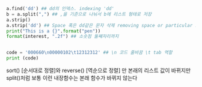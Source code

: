 
```python
a.find('dd') ## dd의 인덱스. indexing 'dd'
b = a.split(",") ## ,을 기준으로 나눠서 b에 리스트 형태로 저장
a.strip()
a.strip('dd') ## Space 혹은 dd같은 문자 삭제 removing space or particular str
print("This is a {}".format("pen"))
format(interest, ".2f") ## 소숫점 둘째자리까지


code = '000660\n00000102\t12312312' ## \n 코드 줄바꿈 \t tab 역할
print (code)

```

sort() [순서대로 정렬]와 reverse() [역순으로 정렬] 만 본래의 리스트 값이 바뀌지만 split()처럼 보통 이런 내장함수는 본래 함수가 바뀌지 않는다



